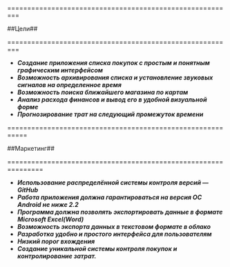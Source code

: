 =========================================================

##Цели##

=========================================================

 - ***Создание приложения списка покупок с простым и понятным графическим интерфейсом***
 - ***Возможность архивирования списка и установление звуковых сигналов на определенное время***
 - ***Возможность поиска ближайшего магазина по картам***
 - ***Анализ расхода финансов и вывод его в удобной визуальной форме***
 - ***Прогнозирование трат на следующий промежуток времени***

===========================================================

##Маркетинг##

===============================================================

 - ***Использование распределённой системы контроля версий — GitHub***
 - ***Работа приложения должна гарантироваться на версия ОС Android не ниже 2.2***
 - ***Программа должна позволять экспортировать данные в формате Microsoft Excel(Word)***
 - ***Возможность экспорта данных в текстовом формате в облако***
 - ***Разработка удобно и простого интерфейса для пользователям***
 - ***Низкий порог вхождения***
 - ***Создание уникальной системы контроля покупок и контролирование затрат.***

